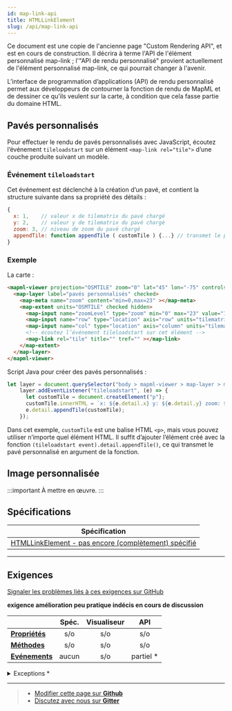 ```yaml
---
id: map-link-api
title: HTMLLinkElement
slug: /api/map-link-api
---
```


Ce document est une copie de l'ancienne page "Custom Rendering API", et est 
en cours de construction.  Il décrira à terme l'API de l'élément personnalisé map-link ;
l'"API de rendu personnalisé" provient actuellement de l'élément personnalisé map-link,
ce qui pourrait changer à l'avenir.

L’interface de programmation d’applications (API) de rendu personnalisé permet aux développeurs de contourner la fonction de rendu de MapML et de dessiner ce qu’ils veulent sur la carte, à condition que cela fasse partie du domaine HTML.

## Pavés personnalisés

Pour effectuer le rendu de pavés personnalisés avec JavaScript, écoutez l’événement `tileloadstart` sur un élément `<map-link rel="tile">` d’une couche produite suivant un modèle.

### Événement `tileloadstart` 

Cet événement est déclenché à la création d’un pavé, et contient la structure suivante dans sa propriété des détails :
```js
{
  x: 1,    // valeur x de tilematrix du pavé chargé
  y: 2,    // valeur y de tilematrix du pavé chargé
  zoom: 3, // niveau de zoom du pavé chargé
  appendTile: function appendTile ( customTile ) {...} // transmet le pavé personnalisé comme un argument de fonction
}
```


### Exemple

La carte :
```html
<mapml-viewer projection="OSMTILE" zoom="0" lat="45" lon="-75" controls>
  <map-layer label="pavés personnalisés" checked>
    <map-meta name="zoom" content="min=0,max=23" ></map-meta>
    <map-extent units="OSMTILE" checked hidden>
      <map-input name="zoomLevel" type="zoom" min="0" max="23" value="1" ></map-input>
      <map-input name="row" type="location" axis="row" units="tilematrix" min="0" max="2" ></map-input>
      <map-input name="col" type="location" axis="column" units="tilematrix" min="0" max="2" ></map-input>
      <!-- écoutez l’événement tileloadstart sur cet élément -->
      <map-link rel="tile" title="" tref="" ></map-link>
    </map-extent>
  </map-layer>
</mapml-viewer>
```


Script Java pour créer des pavés personnalisés :
```js
let layer = document.querySelector("body > mapml-viewer > map-layer > map-extent > map-link");
    layer.addEventListener("tileloadstart", (e) => {
      let customTile = document.createElement("p");
      customTile.innerHTML = `x: ${e.detail.x} y: ${e.detail.y} zoom: ${e.detail.zoom}`;
      e.detail.appendTile(customTile);
    });
```

Dans cet exemple, `customTile` est une balise HTML `<p>`, mais vous  pouvez utiliser n’importe quel élément HTML. Il suffit d’ajouter l’élément créé avec la fonction `(tileloadstart event).detail.appendTile()`, ce qui transmet le pavé personnalisé en argument de la fonction.


## Image personnalisée

:::important
À mettre en œuvre.
:::

## Spécifications

| Spécification                                                |
|--------------------------------------------------------------|
| [HTMLLinkElement - pas encore (complètement) spécifié](https://maps4html.org/MapML-Specification/spec/#the-link-element) |

---

## Exigences

[Signaler les problèmes liés à ces exigences sur GitHub](https://github.com/Maps4HTML/HTML-Map-Element-UseCases-Requirements/issues/new?title=-SUMMARIZE+THE+PROBLEM-&body=-DESCRIBE+THE+PROBLEM-)

<p><b><span class="requirement">exigence</span>
<span class="enhancement">amélioration</span>
<span class="impractical">peu pratique</span>
<span class="undecided">indécis</span>
<span class="discussion">en cours de discussion</span></b></p>

|  | Spéc. | Visualiseur | API |
|:---------------------------------------------------------------------------------|:------: |:-----: |:---: |
| [**Propriétés**](#propriétés) | s/o | s/o | s/o |
| [**Méthodes**](#méthodes) | s/o | s/o | s/o |
| [**Evénements**](#evénements) | aucun | s/o | partiel * |


<details>
<summary>Exceptions *</summary>
<ol>
<li>L'élément &lt;map-link&gt; émettra l'événement tileloadstart, mais son comportement est expérimental et nécessite un balisage conforme à l'exemple donné ci-dessus.</li>
</ol>

</details>

---

> - [Modifier cette page sur **Github**](https://github.com/Maps4HTML/web-map-doc/edit/main/i18n/fr/docusaurus-plugin-content-docs/current/api/map-link-api.md)
> - [Discutez avec nous sur **Gitter**](https://gitter.im/Maps4HTML/chat)

